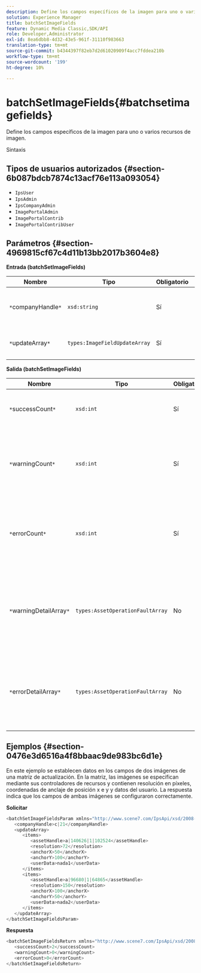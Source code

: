 ```yaml
---
description: Define los campos específicos de la imagen para uno o varios recursos de imagen.
solution: Experience Manager
title: batchSetImageFields
feature: Dynamic Media Classic,SDK/API
role: Developer,Administrator
exl-id: 8ea6dbb8-4d32-43e5-961f-31110f983663
translation-type: tm+mt
source-git-commit: b4344397f82eb7d2d61020909f4acc7fddea210b
workflow-type: tm+mt
source-wordcount: '199'
ht-degree: 10%

---
```


# batchSetImageFields{#batchsetimagefields}

Define los campos específicos de la imagen para uno o varios recursos de imagen.

Sintaxis

## Tipos de usuarios autorizados {#section-6b087bdcb7874c13acf76e113a093054}

* `IpsUser`
* `IpsAdmin`
* `IpsCompanyAdmin`
* `ImagePortalAdmin`
* `ImagePortalContrib`
* `ImagePortalContribUser`

## Parámetros {#section-4969815cf67c4d11b13bb2017b3604e8}

**Entrada (batchSetImageFields)**

| Nombre | Tipo | Obligatorio | Descripción |
|---|---|---|---|
| `*`companyHandle`*` | `xsd:string` | Sí | El identificador de la empresa que contiene los recursos de imagen. |
| `*`updateArray`*` | `types:ImageFieldUpdateArray` | Sí | La matriz de actualizaciones del campo de imagen. |

**Salida (batchSetImageFields)**

| Nombre | Tipo | Obligatorio | Descripción |
|---|---|---|---|
| `*`successCount`*` | `xsd:int` | Sí | Número de campos de imagen establecidos correctamente. |
| `*`warningCount`*` | `xsd:int` | Sí | Número de advertencias generadas cuando la operación intentó establecer los campos de imagen. |
| `*`errorCount`*` | `xsd:int` | Sí | Número de errores generados cuando la operación intentó establecer los campos de imagen. |
| `*`warningDetailArray`*` | `types:AssetOperationFaultArray` | No | Matriz de detalles asociados con los recursos que generaron advertencias cuando la operación intentó aplicar las actualizaciones. |
| `*`errorDetailArray`*` | `types:AssetOperationFaultArray` | No | Matriz de detalles asociados con los recursos que generaron errores cuando la operación intentó aplicar las actualizaciones. |

## Ejemplos {#section-0476e3d6516a4f8bbaac9de983bc6d1e}

En este ejemplo se establecen datos en los campos de dos imágenes de una matriz de actualización. En la matriz, las imágenes se especifican mediante sus controladores de recursos y contienen resolución en píxeles, coordenadas de anclaje de posición x e y y datos del usuario. La respuesta indica que los campos de ambas imágenes se configuraron correctamente.

**Solicitar**

```java
<batchSetImageFieldsParam xmlns="http://www.scene7.com/IpsApi/xsd/2008-01-15">
   <companyHandle>c|21</companyHandle>
   <updateArray>
      <items>
         <assetHandle>a|140626|1|102524</assetHandle>
         <resolution>72</resolution>
         <anchorX>50</anchorX>
         <anchorY>100</anchorY>
         <userData>nada1</userData>
      </items>
      <items>
         <assetHandle>a|96680|1|64865</assetHandle>
         <resolution>150</resolution>
         <anchorX>100</anchorX>
         <anchorY>50</anchorY>
         <userData>nada2</userData>
      </items>
   </updateArray>
</batchSetImageFieldsParam>
```

**Respuesta**

```java
<batchSetImageFieldsReturn xmlns="http://www.scene7.com/IpsApi/xsd/2008-01-15">
   <successCount>2</successCount>
   <warningCount>0</warningCount>
   <errorCount>0</errorCount>
</batchSetImageFieldsReturn>
```
